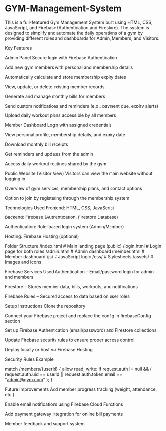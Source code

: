 # GYM-Management-System
This is a full-featured Gym Management System built using HTML, CSS, JavaScript, and Firebase (Authentication and Firestore). The system is designed to simplify and automate the daily operations of a gym by providing different roles and dashboards for Admin, Members, and Visitors.

Key Features

Admin Panel
Secure login with Firebase Authentication

Add new gym members with personal and membership details

Automatically calculate and store membership expiry dates

View, update, or delete existing member records

Generate and manage monthly bills for members

Send custom notifications and reminders (e.g., payment due, expiry alerts)

Upload daily workout plans accessible by all members


Member Dashboard
Login with assigned credentials

View personal profile, membership details, and expiry date

Download monthly bill receipts

Get reminders and updates from the admin

Access daily workout routines shared by the gym


Public Website (Visitor View)
Visitors can view the main website without logging in

Overview of gym services, membership plans, and contact options

Option to join by registering through the membership system


Technologies Used
Frontend: HTML, CSS, JavaScript

Backend: Firebase (Authentication, Firestore Database)

Authentication: Role-based login system (Admin/Member)

Hosting: Firebase Hosting (optional)


Folder Structure
/index.html              # Main landing page (public)
 /login.html             # Login page for both roles
 /admin.html             # Admin dashboard
 /member.html            # Member dashboard
 /js/                    # JavaScript logic
 /css/                   # Stylesheets
 /assets/                # Images and icons


Firebase Services Used
Authentication – Email/password login for admin and members

Firestore – Stores member data, bills, workouts, and notifications

Firebase Rules – Secured access to data based on user roles

Setup Instructions
Clone the repository

Connect your Firebase project and replace the config in firebaseConfig section

Set up Firebase Authentication (email/password) and Firestore collections

Update Firebase security rules to ensure proper access control

Deploy locally or host via Firebase Hosting


Security Rules Example

match /members/{userId} {
  allow read, write: if request.auth != null && (
    request.auth.uid == userId || request.auth.token.email == "admin@gym.com"
  );
}


Future Improvements
Add member progress tracking (weight, attendance, etc.)

Enable email notifications using Firebase Cloud Functions

Add payment gateway integration for online bill payments

Member feedback and support system
